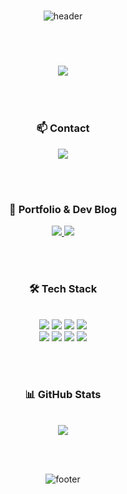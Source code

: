 <div align="center">

<br>

![header](https://capsule-render.vercel.app/api?type=waving&color=0:6A5ACD,100:00CED1&height=200&section=header&text=👨‍💻%20Hello,%20World!%20I'm%20Yeong%20O.&fontSize=40&fontColor=FFFFFF&fontAlignY=40)

<br><br>

<h3>
  <img src="https://img.shields.io/badge/Backend%20Developer-000000?style=for-the-badge&logo=serverfault&logoColor=white"/>
</h3>

<br><br>

### 📫 Contact

<a href="mailto:nohyo05@naver.com">
  <img src="https://img.shields.io/badge/nohyo05@naver.com-DB4437?style=for-the-badge&logo=gmail&logoColor=white"/>
</a>

<br><br>

### 📁 Portfolio & Dev Blog

<a href="https://yeongo.notion.site/Backend-Developer-59ff1280d6fd4e90aa306d261b5a09d7?pvs=74">
  <img src="https://img.shields.io/badge/Portfolio-000000?style=for-the-badge&logo=Notion&logoColor=white"/>
</a>
<a href="https://nohyeongo.github.io/">
  <img src="https://img.shields.io/badge/DevBlog-462679?style=for-the-badge&logo=githubpages&logoColor=white"/>
</a>

<br><br>

### 🛠️ Tech Stack

<br>

<img src="https://img.shields.io/badge/Java-007396?style=for-the-badge&logo=java&logoColor=white"/>
<img src="https://img.shields.io/badge/Spring-6DB33F?style=for-the-badge&logo=spring&logoColor=white"/>
<img src="https://img.shields.io/badge/JPA-6E4095?style=for-the-badge&logo=hibernate&logoColor=white"/>
<img src="https://img.shields.io/badge/MyBatis-4479A1?style=for-the-badge&logo=mybatis&logoColor=white"/>
<br>
<img src="https://img.shields.io/badge/MySQL-4479A1?style=for-the-badge&logo=mysql&logoColor=white"/>
<img src="https://img.shields.io/badge/Oracle-F80000?style=for-the-badge&logo=oracle&logoColor=white"/>
<img src="https://img.shields.io/badge/Redis-DC382D?style=for-the-badge&logo=redis&logoColor=white"/>
<img src="https://img.shields.io/badge/JavaScript-F7DF1E?style=for-the-badge&logo=javascript&logoColor=black"/>

<br><br>

### 📊 GitHub Stats

<br>

<a href="https://github.com/anuraghazra/github-readme-stats">
  <img src="https://github-readme-stats.vercel.app/api?username=NohYeongO&show_icons=true&theme=tokyonight" />
</a>

<br><br>

![footer](https://capsule-render.vercel.app/api?&type=waving&color=0:6A5ACD,100:00CED1&height=200&section=footer)

<br>

</div>
